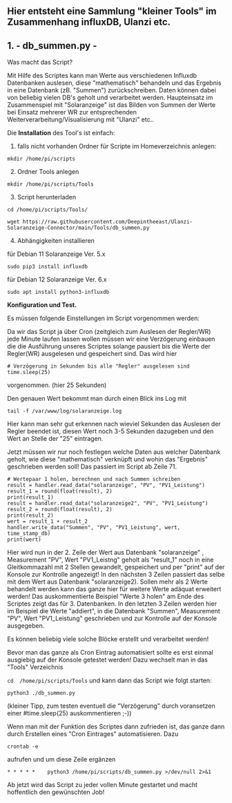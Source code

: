## Hier entsteht eine Sammlung "kleiner Tools" im Zusammenhang influxDB, Ulanzi etc.




## 1. - db_summen.py -

Was macht das Script?

Mit Hilfe des Scriptes kann man Werte aus verschiedenen Influxdb Datenbanken auslesen, diese "mathematisch" behandeln und das Ergebnis in eine Datenbank (zB. "Summen") zurückschreiben. Daten können dabei von beliebig vielen DB's geholt und verarbeitet werden.
Haupteinsatz im Zusammenspiel mit "Solaranzeige" ist das Bilden von Summen der Werte bei Einsatz mehrerer WR zur entsprechenden Weiterverarbeitung/Visualisierung mit "Ulanzi" etc..

Die **Installation** des Tool's ist einfach:

1. falls nicht vorhanden Ordner für Scripte im Homeverzeichnis anlegen:

`mkdir /home/pi/scripts`

2. Ordner Tools anlegen

`mkdir /home/pi/scripts/Tools`

3. Script herunterladen


`cd /home/pi/scripts/Tools/`

`wget https://raw.githubusercontent.com/Deepintheeast/Ulanzi-Solaranzeige-Connector/main/Tools/db_summen.py`


4. Abhängigkeiten installieren

für Debian 11 Solaranzeige Ver. 5.x

`sudo pip3 install influxdb`

für Debian 12 Solaranzeige Ver. 6.x

`sudo apt install python3-influxdb`




**Konfiguration und Test.**

Es müssen folgende Einstellungen im Script vorgenommen werden:

Da wir das Script ja über Cron (zeitgleich zum Auslesen der Regler/WR) jede Minute laufen lassen wollen müssen wir eine Verzögerung einbauen die die Ausführung unseres Scriptes solange pausiert bis die Werte der Regler(WR) ausgelesen und gespeichert sind. Das wird hier 

```
# Verzögerung in Sekunden bis alle "Regler" ausgelesen sind
time.sleep(25)
```
vorgenommen. (hier 25 Sekunden) 

Den genauen Wert bekommt man durch einen Blick ins Log mit

`tail -f /var/www/log/solaranzeige.log`

Hier kann man sehr gut erkennen nach wieviel Sekunden das Auslesen der Regler beendet ist, diesen Wert noch 3-5 Sekunden dazugeben und den Wert an Stelle der "25" eintragen.

Jetzt müssen wir nur noch festlegen welche Daten aus welcher Datenbank geholt, wie diese "mathematisch" verknüpft und wohin das "Ergebnis" geschrieben werden soll! Das passiert im Script ab Zeile 71.

```
# Wertepaar 1 holen, berechnen und nach Summen schreiben
result = handler.read_data("solaranzeige", "PV", "PV1_Leistung")
result_1 = round(float(result), 2)
print(result_1)
result = handler.read_data("solaranzeige2", "PV", "PV1_Leistung")
result_2 = round(float(result), 2)
print(result_2)
wert = result_1 + result_2
handler.write_data("Summen", "PV", "PV1_Leistung", wert, time_stamp_db)
print(wert)
```
Hier wird nun in der 2. Zeile der Wert aus Datenbank "solaranzeige" , Measurement "PV", Wert "PV1_Leistng" geholt als "result_1" noch in eine Gleitkommazahl mit 2 Stellen gewandelt, gespeichert und per "print" auf der Konsole zur Kontrolle angezeigt! In den nächsten 3 Zeilen passiert das selbe mit dem Wert aus Datenbank "solaranzeige2).
Sollen mehr als 2 Werte behandelt werden kann das ganze hier für weitere Werte adäquat erweitert werden! Das auskommentierte Beispiel "Werte 3 holen" am Ende des Scriptes zeigt das für 3. Datenbanken.
In den letzten 3 Zeilen werden hier im Beispiel die Werte "addiert", in die Datenbank "Summen", Measurement "PV", Wert "PV1_Leistung" geschrieben und zur Kontrolle auf der Konsole ausgegeben.

Es können beliebig viele solche Blöcke erstellt und verarbeitet werden!


Bevor man das ganze als Cron Eintrag automatisiert sollte es erst einmal ausgiebig auf der Konsole getestet werden!
Dazu wechselt man in das "Tools" Verzeichnis

`cd  /home/pi/scripts/Tools` und kann dann das Script wie folgt starten:

`python3 ./db_summen.py`

(kleiner Tipp, zum testen eventuell die "Verzögerung" durch voransetzen einer #time.sleep(25) auskommentieren ;-))

Wenn man mit der Funktion des Scriptes dann zufrieden ist, das ganze dann durch Erstellen eines "Cron Eintrages" automatisieren. Dazu

`crontab -e`

aufrufen und um diese Zeile ergänzen

`* * * * *    python3 /home/pi/scripts/db_summen.py	>/dev/null 2>&1`

Ab jetzt wird das Script zu jeder vollen Minute gestartet und macht hoffentlich den gewünschten Job!




